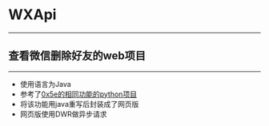 # WXApi

---

## 查看微信删除好友的web项目

---

- 使用语言为Java
- 参考了[0x5e的相同功能的python项目](https://github.com/0x5e/wechat-deleted-friends)
- 将该功能用java重写后封装成了网页版
- 网页版使用DWR做异步请求
